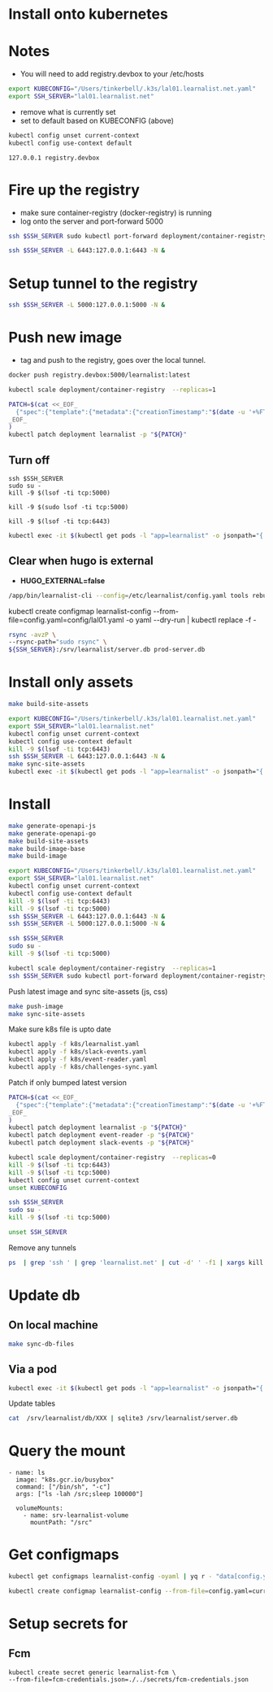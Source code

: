 # Install onto kubernetes
# Notes
- You will need to add registry.devbox to your /etc/hosts

```sh
export KUBECONFIG="/Users/tinkerbell/.k3s/lal01.learnalist.net.yaml"
export SSH_SERVER="lal01.learnalist.net"
```

- remove what is currently set
- set to default based on KUBECONFIG (above)

```sh
kubectl config unset current-context
kubectl config use-context default
```

```
127.0.0.1 registry.devbox
```

# Fire up the registry
- make sure container-registry (docker-registry) is running
- log onto the server and port-forward 5000

```sh
ssh $SSH_SERVER sudo kubectl port-forward deployment/container-registry 5000:5000 &
```

```sh
ssh $SSH_SERVER -L 6443:127.0.0.1:6443 -N &
```

# Setup tunnel to the registry
```sh
ssh $SSH_SERVER -L 5000:127.0.0.1:5000 -N &
```

# Push new image
- tag and push to the registry, goes over the local tunnel.

```sh
docker push registry.devbox:5000/learnalist:latest
```


```sh
kubectl scale deployment/container-registry  --replicas=1
```


```sh
PATCH=$(cat <<_EOF_
  {"spec":{"template":{"metadata":{"creationTimestamp":"$(date -u '+%FT%TZ')"}}}}
_EOF_
)
kubectl patch deployment learnalist -p "${PATCH}"
```

## Turn off
```
ssh $SSH_SERVER
sudo su -
kill -9 $(lsof -ti tcp:5000)
```

```
kill -9 $(sudo lsof -ti tcp:5000)
```

```
kill -9 $(lsof -ti tcp:6443)
```


```sh
kubectl exec -it $(kubectl get pods -l "app=learnalist" -o jsonpath="{.items[0].metadata.name}") -c learnalist -- sh
```

## Clear when hugo is external
- **HUGO_EXTERNAL=false**
```sh
/app/bin/learnalist-cli --config=/etc/learnalist/config.yaml tools rebuild-static-site
```





kubectl create configmap learnalist-config --from-file=config.yaml=config/lal01.yaml -o yaml --dry-run | kubectl replace -f -



```sh
rsync -avzP \
--rsync-path="sudo rsync" \
${SSH_SERVER}:/srv/learnalist/server.db prod-server.db
```

# Install only assets

```sh
make build-site-assets

export KUBECONFIG="/Users/tinkerbell/.k3s/lal01.learnalist.net.yaml"
export SSH_SERVER="lal01.learnalist.net"
kubectl config unset current-context
kubectl config use-context default
kill -9 $(lsof -ti tcp:6443)
ssh $SSH_SERVER -L 6443:127.0.0.1:6443 -N &
make sync-site-assets
kubectl exec -it $(kubectl get pods -l "app=learnalist" -o jsonpath="{.items[0].metadata.name}") -c learnalist -- /app/bin/learnalist-cli --config=/etc/learnalist/config.yaml tools rebuild-static-site
```

# Install
```sh
make generate-openapi-js
make generate-openapi-go
make build-site-assets
make build-image-base
make build-image

export KUBECONFIG="/Users/tinkerbell/.k3s/lal01.learnalist.net.yaml"
export SSH_SERVER="lal01.learnalist.net"
kubectl config unset current-context
kubectl config use-context default
kill -9 $(lsof -ti tcp:6443)
kill -9 $(lsof -ti tcp:5000)
ssh $SSH_SERVER -L 6443:127.0.0.1:6443 -N &
ssh $SSH_SERVER -L 5000:127.0.0.1:5000 -N &
```

```sh
ssh $SSH_SERVER
sudo su -
kill -9 $(lsof -ti tcp:5000)
```

```sh
kubectl scale deployment/container-registry  --replicas=1
ssh $SSH_SERVER sudo kubectl port-forward deployment/container-registry 5000:5000 &
```

Push latest image and sync site-assets (js, css)
```sh
make push-image
make sync-site-assets
```

Make sure k8s file is upto date
```sh
kubectl apply -f k8s/learnalist.yaml
kubectl apply -f k8s/slack-events.yaml
kubectl apply -f k8s/event-reader.yaml
kubectl apply -f k8s/challenges-sync.yaml
```

Patch if only bumped latest version
```sh
PATCH=$(cat <<_EOF_
  {"spec":{"template":{"metadata":{"creationTimestamp":"$(date -u '+%FT%TZ')"}}}}
_EOF_
)
kubectl patch deployment learnalist -p "${PATCH}"
kubectl patch deployment event-reader -p "${PATCH}"
kubectl patch deployment slack-events -p "${PATCH}"
```

```sh
kubectl scale deployment/container-registry  --replicas=0
kill -9 $(lsof -ti tcp:6443)
kill -9 $(lsof -ti tcp:5000)
kubectl config unset current-context
unset KUBECONFIG

ssh $SSH_SERVER
sudo su -
kill -9 $(lsof -ti tcp:5000)

unset SSH_SERVER
```

Remove any tunnels
```sh
ps  | grep 'ssh ' | grep 'learnalist.net' | cut -d' ' -f1 | xargs kill -9
```


# Update db
## On local machine

```sh
make sync-db-files
```

## Via a pod
```sh
kubectl exec -it $(kubectl get pods -l "app=learnalist" -o jsonpath="{.items[0].metadata.name}") -c learnalist -- sh
```
Update tables
```sh
cat  /srv/learnalist/db/XXX | sqlite3 /srv/learnalist/server.db
```


# Query the mount
```
- name: ls
  image: "k8s.gcr.io/busybox"
  command: ["/bin/sh", "-c"]
  args: ["ls -lah /src;sleep 100000"]

  volumeMounts:
    - name: srv-learnalist-volume
      mountPath: "/src"
```



# Get configmaps

```sh
kubectl get configmaps learnalist-config -oyaml | yq r - "data[config.yaml]" > current.yaml
```


```sh
kubectl create configmap learnalist-config --from-file=config.yaml=current.yaml -o yaml --dry-run | kubectl replace -f -
```

# Setup secrets for
## Fcm
```
kubectl create secret generic learnalist-fcm \
--from-file=fcm-credentials.json=./../secrets/fcm-credentials.json
```
